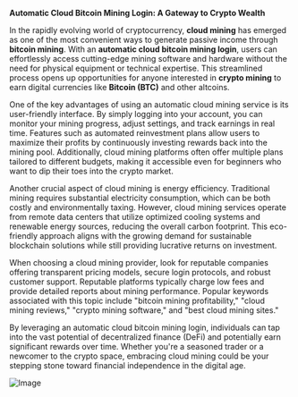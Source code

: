 **Automatic Cloud Bitcoin Mining Login: A Gateway to Crypto Wealth**

In the rapidly evolving world of cryptocurrency, **cloud mining** has emerged as one of the most convenient ways to generate passive income through **bitcoin mining**. With an **automatic cloud bitcoin mining login**, users can effortlessly access cutting-edge mining software and hardware without the need for physical equipment or technical expertise. This streamlined process opens up opportunities for anyone interested in **crypto mining** to earn digital currencies like **Bitcoin (BTC)** and other altcoins.

One of the key advantages of using an automatic cloud mining service is its user-friendly interface. By simply logging into your account, you can monitor your mining progress, adjust settings, and track earnings in real time. Features such as automated reinvestment plans allow users to maximize their profits by continuously investing rewards back into the mining pool. Additionally, cloud mining platforms often offer multiple plans tailored to different budgets, making it accessible even for beginners who want to dip their toes into the crypto market.

Another crucial aspect of cloud mining is energy efficiency. Traditional mining requires substantial electricity consumption, which can be both costly and environmentally taxing. However, cloud mining services operate from remote data centers that utilize optimized cooling systems and renewable energy sources, reducing the overall carbon footprint. This eco-friendly approach aligns with the growing demand for sustainable blockchain solutions while still providing lucrative returns on investment.

When choosing a cloud mining provider, look for reputable companies offering transparent pricing models, secure login protocols, and robust customer support. Reputable platforms typically charge low fees and provide detailed reports about mining performance. Popular keywords associated with this topic include "bitcoin mining profitability," "cloud mining reviews," "crypto mining software," and "best cloud mining sites."

By leveraging an automatic cloud bitcoin mining login, individuals can tap into the vast potential of decentralized finance (DeFi) and potentially earn significant rewards over time. Whether you're a seasoned trader or a newcomer to the crypto space, embracing cloud mining could be your stepping stone toward financial independence in the digital age.

![Image](https://github.com/user-attachments/assets/31692037-0104-4703-abd1-696b6a7dd41b)